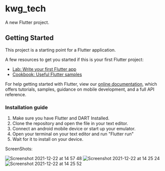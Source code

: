 # kwg_tech

A new Flutter project.

## Getting Started

This project is a starting point for a Flutter application.

A few resources to get you started if this is your first Flutter project:

- [Lab: Write your first Flutter app](https://flutter.dev/docs/get-started/codelab)
- [Cookbook: Useful Flutter samples](https://flutter.dev/docs/cookbook)

For help getting started with Flutter, view our
[online documentation](https://flutter.dev/docs), which offers tutorials,
samples, guidance on mobile development, and a full API reference.


### Installation guide
1. Make sure you have Flutter and DART Installed.
2. Clone the repository and open the file in your text editor.
3. Connect an android mobile device or start up your emulator.
4. Open your terminal on your text editor and run "Flutter run"
5. Wait for it to install on your device.

ScreenShots:

![Screenshot 2021-12-22 at 14 57 48](https://user-images.githubusercontent.com/18450076/147104909-85766121-bd9f-43e5-a909-f9a4cc40e620.png)
![Screenshot 2021-12-22 at 14 25 24](https://user-images.githubusercontent.com/18450076/147104965-9e3c2634-64f7-408a-910e-50af985373a0.png)
![Screenshot 2021-12-22 at 14 25 52](https://user-images.githubusercontent.com/18450076/147105008-10aa30ea-496e-48a9-82fc-5e32a142718c.png)
